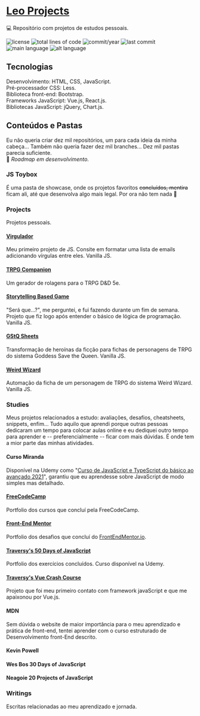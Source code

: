 # [Leo Projects](https://anotherleo.github.io/leo-projects)
💻 Repositório com projetos de estudos pessoais.  
  
![license](https://img.shields.io/badge/license-MIT-ff69b4) 
![total lines of code](https://img.shields.io/tokei/lines/github/anotherleo/leo-projects) 
![commit/year](https://img.shields.io/github/commit-activity/y/anotherleo/leo-projects) 
![last commit](https://img.shields.io/github/last-commit/anotherleo/leo-projects) 
![main language](https://img.shields.io/badge/main%20language-%F0%9F%87%A7%F0%9F%87%B7-lightgrey) 
![alt language](https://img.shields.io/badge/alt%20language-%F0%9F%87%BA%F0%9F%87%B8-lightgrey)
  
## Tecnologias
Desenvolvimento: HTML, CSS, JavaScript.  
Pré-processador CSS: Less.  
Biblioteca front-end: Bootstrap.  
Frameworks JavaScript: Vue.js, React.js.  
Bibliotecas JavaScript: jQuery, Chart.js.  

## Conteúdos e Pastas
Eu não queria criar dez mil repositórios, um para cada ideia da minha cabeça... Também não queria fazer dez mil branches... Dez mil pastas parecia suficiente.  
:construction: _Roadmap em desenvolvimento._  

### JS Toybox
É uma pasta de showcase, onde os projetos favoritos ~~concluídos, mentira~~ ficam ali, até que desenvolva algo mais legal. Por ora não tem nada :rofl:

### Projects
Projetos pessoais.

#### [Virgulador](https://anotherleo.github.io/leo-projects/projects/experimental/virgulador)
Meu primeiro projeto de JS. Consite em formatar uma lista de emails adicionando vírgulas entre eles. Vanilla JS.

#### [TRPG Companion](https://anotherleo.github.io/leo-projects/projects/trpg-companion)
Um gerador de rolagens para o TRPG D&D 5e.

#### [Storytelling Based Game](https://anotherleo.github.io/leo-projects/projects/experimental/storytelling-based-game)
"Será que...?", me perguntei, e fui fazendo durante um fim de semana. Projeto que fiz logo após entender o básico de lógica de programação. Vanilla JS.

#### [GStQ Sheets](https://anotherleo.github.io/leo-projects/projects/various-projects/rpg/goddess-save-the-queen-sheets)
Transformação de heroínas da ficção para fichas de personagens de TRPG do sistema Goddess Save the Queen. Vanilla JS.

#### [Weird Wizard](https://anotherleo.github.io/leo-projects/projects/various-projects/rpg/weird-wizard)
Automação da ficha de um personagem de TRPG do sistema Weird Wizard. Vanilla JS.

### Studies
Meus projetos relacionados a estudo: avaliações, desafios, cheatsheets, snippets, enfim... Tudo aquilo que aprendi porque outras pessoas dedicaram um tempo para colocar aulas online e eu dediquei outro tempo para aprender e -- preferencialmente -- ficar com mais dúvidas. É onde tem a mior parte das minhas atividades.

#### Curso Miranda
Disponível na Udemy como "[Curso de JavaScript e TypeScript do básico ao avançado 2021](https://www.udemy.com/share/1026x83@-UHIE1vrQQHlNJdxna5EDRlfoV16-jhs0wcRHkrARpld1qRUYR5boVwe3v7cHw85/)", garantiu que eu aprendesse sobre JavaScript de modo simples mas detalhado.

#### [FreeCodeCamp](https://anotherleo.github.io/leo-projects/studies/freecodecamp)
Portfolio dos cursos que concluí pela FreeCodeCamp.

#### [Front-End Mentor](https://anotherleo.github.io/leo-projects/studies/frontend-mentor)
Portfolio dos desafios que concluí do [FrontEndMentor.io](https://www.frontendmentor.io/challenges).

#### [Traversy's 50 Days of JavaScript](https://anotherleo.github.io/leo-projects/studies/traversy-50days-js-course)
Portfolio dos exercícios concluídos. Curso disponível na Udemy. 

#### [Traversy's Vue Crash Course](https://anotherleo.github.io/leo-projects/studies/vue-traversy-course)
Projeto que foi meu primeiro contato com framework javaScript e que me apaixonou por Vue.js. 

#### MDN
Sem dúvida o website de maior importância para o meu aprendizado e prática de front-end, tentei aprender com o curso estruturado de Desenvolvimento front-End descrito.

#### Kevin Powell

#### Wes Bos 30 Days of JavaScript

#### Neagoie 20 Projects of JavaScript

### Writings
Escritas relacionadas ao meu aprendizado e jornada.  
